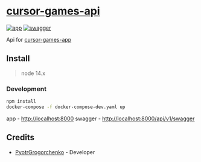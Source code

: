 # [cursor-games-api](https://cursor-games-api.herokuapp.com/)
[![app](https://img.shields.io/badge/deploy-passing-green)](https://cursor-games-api.herokuapp.com/)
[![swagger](https://img.shields.io/badge/docs-swagger-green)](https://cursor-games-api.herokuapp.com/api/v1/swagger/)

Api for [cursor-games-app](https://github.com/PyotrGrogorchenko/cursor-games-app)

## Install

> node 14.x

### Development

```bash
npm install
docker-compose -f docker-compose-dev.yaml up
```
app - [http://localhost:8000](http://localhost:8000)
swagger - [http://localhost:8000/api/v1/swagger](http://localhost:8000)

## Credits

* [PyotrGrogorchenko](https://github.com/PyotrGrogorchenko) - Developer